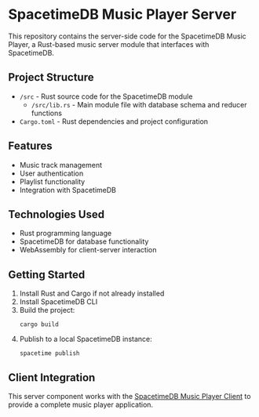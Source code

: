 # SpacetimeDB Music Player Server

This repository contains the server-side code for the SpacetimeDB Music Player, a Rust-based music server module that interfaces with SpacetimeDB.

## Project Structure

- `/src` - Rust source code for the SpacetimeDB module
  - `/src/lib.rs` - Main module file with database schema and reducer functions
- `Cargo.toml` - Rust dependencies and project configuration

## Features

- Music track management
- User authentication
- Playlist functionality
- Integration with SpacetimeDB

## Technologies Used

- Rust programming language
- SpacetimeDB for database functionality
- WebAssembly for client-server interaction

## Getting Started

1. Install Rust and Cargo if not already installed
2. Install SpacetimeDB CLI
3. Build the project:
   ```
   cargo build
   ```
4. Publish to a local SpacetimeDB instance:
   ```
   spacetime publish
   ```

## Client Integration

This server component works with the [SpacetimeDB Music Player Client](https://github.com/dylantarre/spaceship) to provide a complete music player application.
